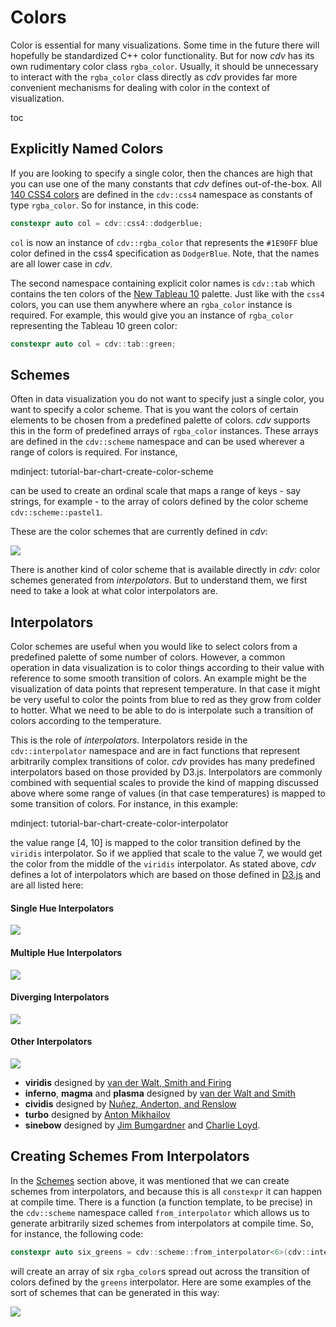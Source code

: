 # Colors

Color is essential for many visualizations. Some time in the future there will hopefully be
standardized C++ color functionality. But for now *cdv* has its own rudimentary color
class `rgba_color`. Usually, it should be unnecessary to interact with the `rgba_color`
class directly as *cdv* provides far more convenient mechanisms for dealing with
color in the context of visualization.  

toc

## Explicitly Named Colors

If you are looking to specify a single color, then the chances are high that you can
use one of the many constants that *cdv* defines out-of-the-box. All 
[140 CSS4 colors](https://www.w3schools.com/colors/colors_names.asp)
are defined in the `cdv::css4` namespace as constants of type `rgba_color`. So for 
instance, in this code:
                                                                            
```c++
constexpr auto col = cdv::css4::dodgerblue;
```

`col` is now an instance of `cdv::rgba_color` that represents the `#1E90FF`
blue color defined in the css4 specification as `DodgerBlue`. Note, that
the names are all lower case in *cdv*.

The second namespace containing explicit color names is `cdv::tab` which contains
the ten colors of the [New Tableau 10]() palette. Just like with the `css4`
colors, you can use them anywhere where an `rgba_color` instance is required.
For example, this would give you an instance of `rgba_color` representing
the Tableau 10 green color:

```c++
constexpr auto col = cdv::tab::green;
```


## Schemes

Often in data visualization you do not want to specify just a single color, you want
to specify a color scheme. That is you want the colors of certain elements to be
chosen from a predefined palette of colors. *cdv* supports this in the form of
predefined arrays of `rgba_color` instances. These arrays are defined in the
`cdv::scheme` namespace and can be used wherever a range of colors is required. For instance,

mdinject: tutorial-bar-chart-create-color-scheme

can be used to create an ordinal scale that maps a range of keys - say strings, for 
example - to the array of colors defined by the color scheme `cdv::scheme::pastel1`.

These are the color schemes that are currently defined in *cdv*:

![](./../tests/approval_tests/cdv/elem/approved_files/color_legend.categorical_schemes.approved.svg)

There is another kind of color scheme that is available directly in *cdv*: color schemes
generated from *interpolators*. But to understand them, we first need to take a look
at what color interpolators are.

## Interpolators

Color schemes are useful when you would like to select colors from a predefined
palette of some number of colors. However, a common operation in data visualization
is to color things according to their value with reference to some smooth transition
of colors. An example might be the visualization of data points that represent
temperature. In that case it might be very useful to color the points from blue to
red as they grow from colder to hotter. What we need to be able to do is
interpolate such a transition of colors according to the temperature. 

This is the role of *interpolators*. Interpolators reside in the `cdv::interpolator` namespace
and are in fact functions that represent arbitrarily complex transitions of
color. *cdv* provides has many predefined interpolators based on those provided by D3.js.
Interpolators are commonly combined with sequential scales to provide the kind of mapping
discussed above where some range of values (in that case temperatures) is mapped to
some transition of colors. For instance, in this example:

mdinject: tutorial-bar-chart-create-color-interpolator

the value range [4, 10] is mapped to the color transition defined by the `viridis`
interpolator. So if we applied that scale to the value 7, we would get the color
from the middle of the `viridis` interpolator. As stated above, *cdv* defines a lot
of interpolators which are based on those defined in 
[D3.js](https://github.com/d3/d3-scale-chromatic/)
and are all listed here:

#### Single Hue Interpolators

![](./../tests/approval_tests/cdv/elem/approved_files/color_legend.single_hue_scales.approved.svg)


#### Multiple Hue Interpolators

![](./../tests/approval_tests/cdv/elem/approved_files/color_legend.multi_hue_scales.approved.svg)


#### Diverging Interpolators

![](./../tests/approval_tests/cdv/elem/approved_files/color_legend.diverging_scales.approved.svg)


#### Other Interpolators

![](./../tests/approval_tests/cdv/elem/approved_files/color_legend.other_scales.approved.svg)

- **viridis** designed by [van der Walt, Smith and Firing](https://bids.github.io/colormap/)
- **inferno**, **magma** and **plasma** designed by [van der Walt and Smith](https://bids.github.io/colormap/)
- **cividis** designed by [Nuñez, Anderton, and Renslow](https://journals.plos.org/plosone/article?id=10.1371/journal.pone.0199239)
- **turbo** designed by [Anton Mikhailov](https://ai.googleblog.com/2019/08/turbo-improved-rainbow-colormap-for.html)
- **sinebow** designed by [Jim Bumgardner](https://krazydad.com/tutorials/makecolors.php) 
    and [Charlie Loyd](http://basecase.org/env/on-rainbows).


## Creating Schemes From Interpolators

In the [Schemes](#schemes) section above, it was mentioned that we can create schemes from
interpolators, and because this is all `constexpr` it can happen at compile time. There is
a function (a function template, to be precise) in the `cdv::scheme` namespace called 
`from_interpolator` which allows us to generate arbitrarily sized schemes from interpolators
at compile time. So, for instance, the following code:

```c++
constexpr auto six_greens = cdv::scheme::from_interpolator<6>(cdv::interpolator::greens);
```

will create an array of six `rgba_color`s spread out across the transition of colors
defined by the `greens` interpolator. Here are some examples of the sort of schemes
that can be generated in this way:

![](./../tests/approval_tests/cdv/elem/approved_files/color_legend.generated_categorical_schemes.approved.svg)
